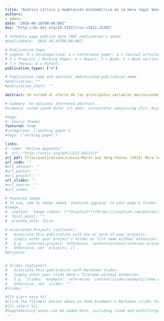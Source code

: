 ```yaml
---
title: "Análsis cíclico y modelación econométrica de la mora legal bancaria por actividad económica de 1999-2013"
authors:
- admin
date: "2016-06-28T00:00:00Z"
doi: "http://dx.doi.org/10.15517/rce.v34i1.25302"

# Schedule page publish date (NOT publication's date).
#publishDate: "202X-XX-XXT00:00:00Z"

# Publication type.
# Legend: 0 = Uncategorized; 1 = Conference paper; 2 = Journal article;
# 3 = Preprint / Working Paper; 4 = Report; 5 = Book; 6 = Book section;
# 7 = Thesis; 8 = Patent;
publication_types: ["4"]

# Publication name and optional abbreviated publication name.
#publication: ""
#publication_short: ""

abstract: Se estimó el efecto de las principales variables macroeconómicas (tasas de interés, tipo de cambio, producción y nivel de precios) sobre la magnitud de la mora bancaria en Costa Rica en el periodo de enero de 1999 a noviembre de 2013. Se estudió el comportamiento cíclico, mediante el filtro Hodrick-Prescott; y se estimaron modelos de datos de panel sobre la mora legal por actividad económica y por plazo para todo el Sistema Financiero Nacional (SFN), así como para los bancos públicos y los privados, dado que poseen la mayor proporción de crédito otorgado a nivel nacional. Las actividades económicas analizadas fueron i) agricultura; ii) comercio; iii) construcción; iv) consumo; v) industria; y vi) servicios; dichas actividades representan el grueso del crédito otorgado al sector privado. Como resultado consistente, se evidenció un comportamiento diferenciado de la mora legal por plazo, horizonte temporal y actividad económica, así como su agregado por SFN, banca pública y privada.

# Summary. An optional shortened abstract.
#summary: Lorem ipsum dolor sit amet, consectetur adipiscing elit. Duis posuere tellus ac convallis placerat. Proin tincidunt magna sed ex sollicitudin condimentum.

#tags:
#- Source Themes
featured: true
#categories: ['working paper']
#tags: ['working paper']

links:
#- name: "Online Appendix"
#  url: "http://arxiv.org/pdf/1512.04133v1"
url_pdf: files/publications/Loaiza-Marín and Yong-Chacón (2016) Mora legal por actividad económica RCE UCR.pdf
url_code: ''
#url_dataset: ''
#url_poster: ''
#url_project: ''
url_slides: ''
#url_source: ''
#url_video: ''

# Featured image
# To use, add an image named `featured.jpg/png` to your page's folder. 
#image:
#  caption: 'Image credit: [**Unsplash**](https://unsplash.com/photos/s9CC2SKySJM)'
#  focal_point: ""
#  preview_only: false

# Associated Projects (optional).
#   Associate this publication with one or more of your projects.
#   Simply enter your project's folder or file name without extension.
#   E.g. `internal-project` references `content/project/internal-project/index.md`.
#   Otherwise, set `projects: []`.
#projects:


# Slides (optional).
#   Associate this publication with Markdown slides.
#   Simply enter your slide deck's filename without extension.
#   E.g. `slides: "example"` references `content/slides/example/index.md`.
#   Otherwise, set `slides: ""`.
#slides: ''

#{{% alert note %}}
#Click the *Slides* button above to demo Academic's Markdown slides feature.
#{{% /alert %}}
#Supplementary notes can be added here, including [code and math](https://sourcethemes.com/academic/docs/writing-markdown-latex/).
---
```



